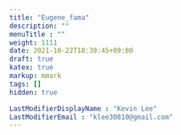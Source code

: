 ```yaml
---
title: "Eugene_fama"
description: ""
menuTitle : ""
weight: 1111
date: 2021-10-22T18:39:45+09:00
draft: true
katex: true
markup: mmark
tags: []
hidden: true

LastModifierDisplayName : "Kevin Lee"
LastModifierEmail : "klee30810@gmail.com"
---
```


